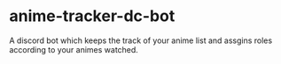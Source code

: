 # anime-tracker-dc-bot
A discord bot which keeps the track of your anime list and assgins roles according to your animes watched.
